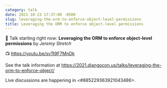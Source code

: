 ```yaml
---
category: talk
date: 2021-10-23 17:37:00 -0500
slug: leveraging-the-orm-to-enforce-object-level-permissions
title: Leveraging the ORM to enforce object-level permissions
---
```


:tada: Talk starting right now: **Leveraging the ORM to enforce object-level permissions** by *Jeremy Stretch*

:tv: https://youtu.be/svTt9F7MnDk

See the talk information at https://2021.djangocon.us/talks/leveraging-the-orm-to-enforce-object/

Live discussions are happening in <#885229363921043486>.